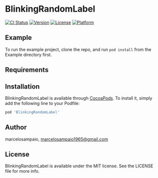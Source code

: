 # BlinkingRandomLabel

[![CI Status](https://img.shields.io/travis/marcelosampaio/BlinkingRandomLabel.svg?style=flat)](https://travis-ci.org/marcelosampaio/BlinkingRandomLabel)
[![Version](https://img.shields.io/cocoapods/v/BlinkingRandomLabel.svg?style=flat)](https://cocoapods.org/pods/BlinkingRandomLabel)
[![License](https://img.shields.io/cocoapods/l/BlinkingRandomLabel.svg?style=flat)](https://cocoapods.org/pods/BlinkingRandomLabel)
[![Platform](https://img.shields.io/cocoapods/p/BlinkingRandomLabel.svg?style=flat)](https://cocoapods.org/pods/BlinkingRandomLabel)

## Example

To run the example project, clone the repo, and run `pod install` from the Example directory first.

## Requirements

## Installation

BlinkingRandomLabel is available through [CocoaPods](https://cocoapods.org). To install
it, simply add the following line to your Podfile:

```ruby
pod 'BlinkingRandomLabel'
```

## Author

marcelosampaio, marcelosampaio1965@gmail.com

## License

BlinkingRandomLabel is available under the MIT license. See the LICENSE file for more info.
